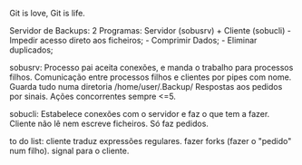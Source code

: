 Git is love, Git is life.


Servidor de Backups:
2 Programas: Servidor (sobusrv)  + Cliente (sobucli)
	- Impedir acesso direto aos ficheiros;
	- Comprimir Dados;
	- Eliminar duplicados;

sobusrv:
	Processo pai aceita conexões, e manda o trabalho para processos filhos.
	Comunicação entre processos filhos e clientes por pipes com nome.
	Guarda tudo numa diretoria /home/user/.Backup/
	Respostas aos pedidos por sinais.
	Ações concorrentes sempre <=5.

sobucli:
	Estabelece conexões com o servidor e faz o que tem a fazer.
	Cliente não lê nem escreve ficheiros. Só faz pedidos.

to do list:
	cliente traduz expressões regulares.
	fazer forks (fazer o "pedido" num filho).
	signal para o cliente.
